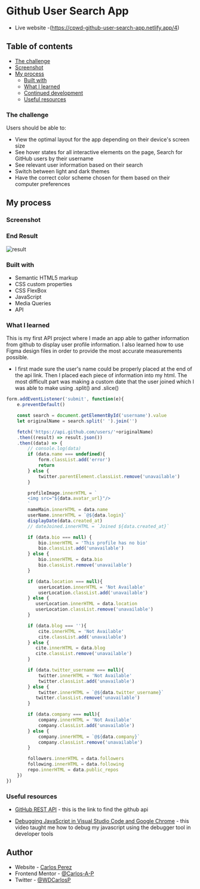 # Github User Search App

- Live website -(https://cpwd-github-user-search-app.netlify.app/4)

## Table of contents

- [The challenge](#the-challenge)
- [Screenshot](#screenshot)
- [My process](#my-process)
  - [Built with](#built-with)
  - [What I learned](#what-i-learned)
  - [Continued development](#continued-development)
  - [Useful resources](#useful-resources)

### The challenge

Users should be able to:

- View the optimal layout for the app depending on their device's screen size
- See hover states for all interactive elements on the page, Search for GitHub users by their username
- See relevant user information based on their search
- Switch between light and dark themes
- Have the correct color scheme chosen for them based on their computer preferences

## My process

### Screenshot

### End Result

![result](https://user-images.githubusercontent.com/85038929/132062706-318ed26a-2eb5-4d9a-bb4e-28596338d547.JPG)

### Built with

- Semantic HTML5 markup
- CSS custom properties
- CSS FlexBox
- JavaScript
- Media Queries
- API

### What I learned

This is my first API project where I made an app able to gather information from github to display user profile information. I also learned how to use Figma design files in order to provide the most accurate measurements possible.

- I first made sure the user's name could be properly placed at the end of the api link. Then I placed each piece of information into my html. The most difficult part was making a custom date that the user joined which I was able to make using .split() and .slice()

```JavaScript
form.addEventListener('submit', function(e){
    e.preventDefault()

    const search = document.getElementById('username').value
    let originalName = search.split(' ').join('')

    fetch('https://api.github.com/users/'+originalName)
    .then((result) => result.json())
    .then((data) => {
        // console.log(data)
        if (data.name === undefined){
            form.classList.add('error')
            return
        } else {
            twitter.parentElement.classList.remove('unavailable')
        }

        profileImage.innerHTML = `
        <img src="${data.avatar_url}"/>
        `
        nameMain.innerHTML = data.name
        userName.innerHTML = `@${data.login}`
        displayDate(data.created_at)
        // dateJoined.innerHTML = `Joined ${data.created_at}`

        if (data.bio === null) {
            bio.innerHTML = 'This profile has no bio'
            bio.classList.add('unavailable')
        } else {
            bio.innerHTML = data.bio
            bio.classList.remove('unavailable')
        }

        if (data.location === null){
            userLocation.innerHTML = 'Not Available'
            userLocation.classList.add('unavailable')
        } else {
           userLocation.innerHTML = data.location
           userLocation.classList.remove('unavailable')
        }

        if (data.blog === ''){
            cite.innerHTML = 'Not Available'
            cite.classList.add('unavailable')
        } else {
           cite.innerHTML = data.blog
           cite.classList.remove('unavailable')
        }

        if (data.twitter_username === null){
            twitter.innerHTML = 'Not Available'
            twitter.classList.add('unavailable')
        } else {
            twitter.innerHTML = `@${data.twitter_username}`
           twitter.classList.remove('unavailable')
        }

        if (data.company === null){
            company.innerHTML = 'Not Available'
            company.classList.add('unavailable')
        } else {
            company.innerHTML = `@${data.company}`
            company.classList.remove('unavailable')
        }

        followers.innerHTML = data.followers
        following.innerHTML = data.following
        repo.innerHTML = data.public_repos
    })
})
```

### Useful resources

- [GitHub REST API](https://docs.github.com/en/rest) - this is the link to find the github api

- [Debugging JavaScript in Visual Studio Code and Google Chrome](https://www.youtube.com/watch?v=AX7uybwukkk&ab_channel=JamesQQuick) - this video taught me how to debug my javascript using the debugger tool in developer tools

## Author

- Website - [Carlos Perez](https://cpwd-github-user-search-app.netlify.app/)
- Frontend Mentor - [@Carlos-A-P](https://www.frontendmentor.io/profile/Carlos-A-P)
- Twitter - [@WDCarlosP](https://www.twitter.com/WDCarlosP)

